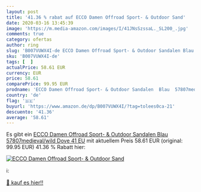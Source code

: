 ```yaml
---
layout: post
title: '41.36 % rabat auf ECCO Damen Offroad Sport- & Outdoor Sand'
date: 2020-03-16 13:45:39
image: 'https://m.media-amazon.com/images/I/41JNsSzssaL._SL200_.jpg'
comments: true
category: ofertas
author: ring
slug: 'B007VUWX4I-de ECCO Damen Offroad Sport- & Outdoor Sandalen Blau...'
sku: 'B007VUWX4I-de'
tags: [  ]
actualPrice: 58.61 EUR
currency: EUR
price: 58.61
comparePrice: 99.95 EUR
prodname: 'ECCO Damen Offroad Sport- & Outdoor Sandalen  Blau  57807medieval/wild Dove   41 EU'
country: 'de'
flag: '🇩🇪'
buyurl: 'https://www.amazon.de/dp/B007VUWX4I/?tag=tolees0ca-21'
descuento: '41.36'
average: '58.61'
---
```


Es gibt ein [ECCO Damen Offroad Sport- & Outdoor Sandalen  Blau  57807medieval/wild Dove   41 EU](https://www.amazon.de/dp/B007VUWX4I/?tag=tolees0ca-21) mit aktuellem Preis 58.61 EUR (original: 99.95 EUR) 41.36 % Rabatt hier:

[![ECCO Damen Offroad Sport- & Outdoor Sand](https://m.media-amazon.com/images/I/41JNsSzssaL._SL200_.jpg)](https://www.amazon.de/dp/B007VUWX4I/?tag=tolees0ca-21)

ℹ️:


[🛒 kauf es hier!!](https://www.amazon.de/dp/B007VUWX4I/?tag=tolees0ca-21)
